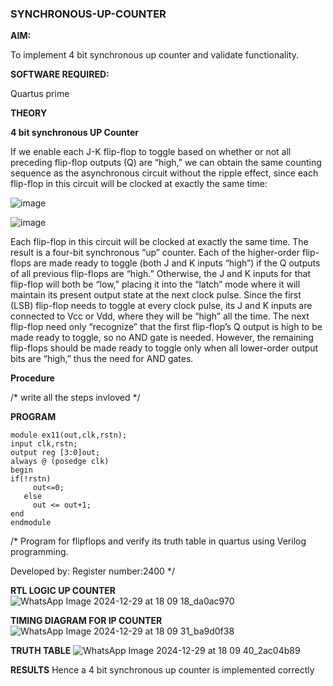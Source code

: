 ### SYNCHRONOUS-UP-COUNTER

**AIM:**

To implement 4 bit synchronous up counter and validate functionality.

**SOFTWARE REQUIRED:**

Quartus prime

**THEORY**

**4 bit synchronous UP Counter**

If we enable each J-K flip-flop to toggle based on whether or not all preceding flip-flop outputs (Q) are “high,” we can obtain the same counting sequence as the asynchronous circuit without the ripple effect, since each flip-flop in this circuit will be clocked at exactly the same time:

![image](https://github.com/naavaneetha/SYNCHRONOUS-UP-COUNTER/assets/154305477/d5db3fa0-e413-404c-b80e-b2f39d82e7e8)


![image](https://github.com/naavaneetha/SYNCHRONOUS-UP-COUNTER/assets/154305477/52cb61eb-d04b-442d-810c-31185a68410b)

Each flip-flop in this circuit will be clocked at exactly the same time.
The result is a four-bit synchronous “up” counter. Each of the higher-order flip-flops are made ready to toggle (both J and K inputs “high”) if the Q outputs of all previous flip-flops are “high.”
Otherwise, the J and K inputs for that flip-flop will both be “low,” placing it into the “latch” mode where it will maintain its present output state at the next clock pulse.
Since the first (LSB) flip-flop needs to toggle at every clock pulse, its J and K inputs are connected to Vcc or Vdd, where they will be “high” all the time.
The next flip-flop need only “recognize” that the first flip-flop’s Q output is high to be made ready to toggle, so no AND gate is needed.
However, the remaining flip-flops should be made ready to toggle only when all lower-order output bits are “high,” thus the need for AND gates.

**Procedure**

/* write all the steps invloved */

**PROGRAM**
```
module ex11(out,clk,rstn);
input clk,rstn;
output reg [3:0]out;
always @ (posedge clk)
begin
if(!rstn)
     out<=0;
   else 
     out <= out+1;
end
endmodule
```
/* Program for flipflops and verify its truth table in quartus using Verilog programming. 

Developed by: 
Register number:2400
*/

**RTL LOGIC UP COUNTER**
![WhatsApp Image 2024-12-29 at 18 09 18_da0ac970](https://github.com/user-attachments/assets/da6c21db-1def-46b3-b630-d3c0ece6ff12)

**TIMING DIAGRAM FOR IP COUNTER**
![WhatsApp Image 2024-12-29 at 18 09 31_ba9d0f38](https://github.com/user-attachments/assets/b07dca67-2fc6-4572-8f66-393f87a25f18)

**TRUTH TABLE**
![WhatsApp Image 2024-12-29 at 18 09 40_2ac04b89](https://github.com/user-attachments/assets/f55c8dd8-7c3b-4d85-a1d0-238d84e53cae)

**RESULTS**
Hence a 4 bit synchronous up counter is implemented correctly
